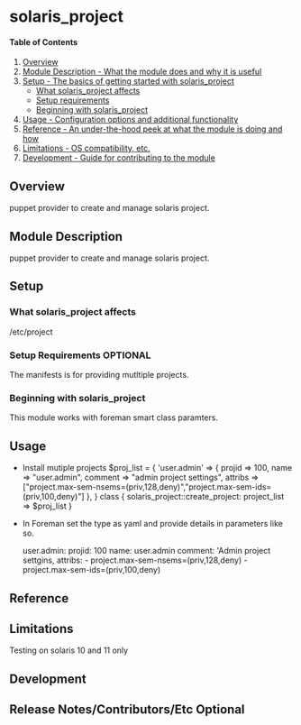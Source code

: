 # solaris_project

#### Table of Contents

1. [Overview](#overview)
2. [Module Description - What the module does and why it is useful](#module-description)
3. [Setup - The basics of getting started with solaris_project](#setup)
    * [What solaris_project affects](#what-solaris_project-affects)
    * [Setup requirements](#setup-requirements)
    * [Beginning with solaris_project](#beginning-with-solaris_project)
4. [Usage - Configuration options and additional functionality](#usage)
5. [Reference - An under-the-hood peek at what the module is doing and how](#reference)
5. [Limitations - OS compatibility, etc.](#limitations)
6. [Development - Guide for contributing to the module](#development)

## Overview

puppet provider to create and manage solaris project.

## Module Description
puppet provider to create and manage solaris project.

## Setup

### What solaris_project affects

/etc/project

### Setup Requirements **OPTIONAL**

The manifests is for providing mutltiple projects.

### Beginning with solaris_project

This module works with foreman smart class paramters.

## Usage

* Install mutiple projects
 $proj_list = {
   'user.admin' => { 
 		projid  => 100,
 		name    => "user.admin",
		comment => "admin project settings",
		attribs => ["project.max-sem-nsems=(priv,128,deny)","project.max-sem-ids=(priv,100,deny)"]
	},
 }
 class { solaris_project::create_project: project_list => $proj_list }

* In Foreman
set the type as yaml and provide details in parameters like so.

  user.admin:
  	projid: 100
  	name: user.admin
  	comment: 'Admin project settgins,
  	attribs:
  	  - project.max-sem-nsems=(priv,128,deny)
  	  - project.max-sem-ids=(priv,100,deny)
	
## Reference

## Limitations

Testing on solaris 10 and 11 only

## Development

## Release Notes/Contributors/Etc **Optional**
